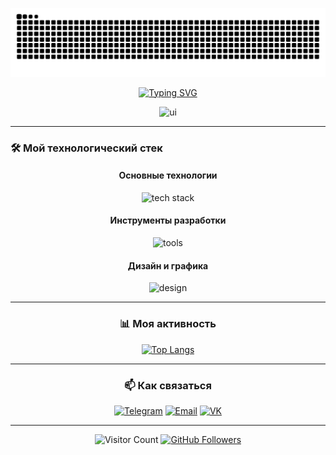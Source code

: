 <div align="center">

![Dark Snake Game](https://github.com/KartoShk4/KartoShk4/blob/output/github-snake-dark.svg)

</div>

<div align="center">
  <div style="text-align: center; margin: 0 auto; max-width: 500px;">
    
[![Typing SVG](https://readme-typing-svg.demolab.com?font=Fira+Code&weight=600&size=24&duration=3000&pause=1000&color=8A2BE2&width=400&lines=Привет,+меня+зовут+Евгений!;Я+Frontend+разработчик;Angular+%7C+JavaScript+%7C+TypeScript)](https://github.com/KartoShk4)

<!-- Анимированная иконка -->
<img src="https://media.giphy.com/media/juua9i2c2fA0AIp2iq/giphy.gif" width="120" alt="ui">

  </div>
</div>

---

### 🛠️ Мой технологический стек
<div align="center">

#### **Основные технологии**
<div>
  <img src="https://skillicons.dev/icons?i=html,css,scss,js,ts,angular,jquery" alt="tech stack" />
</div>

#### **Инструменты разработки**
<div>
  <img src="https://skillicons.dev/icons?i=git,github,webpack,gulp,npm,webstorm,vscode" alt="tools" />
</div>

#### **Дизайн и графика**
<div>
  <img src="https://skillicons.dev/icons?i=figma,ps" alt="design" />
</div>


---

### 📊 Моя активность
<div align="center">


[![Top Langs](https://github-readme-stats.vercel.app/api/top-langs/?username=KartoShk4&layout=compact&theme=vue-dark&hide_border=true)](https://github.com/KartoShk4)

</div>

---

### 📫 Как связаться
<div align="center">

[![Telegram](https://img.shields.io/badge/-Telegram-26A5E4?style=for-the-badge&logo=telegram&logoColor=white)](https://t.me/emuhamadeev)
[![Email](https://img.shields.io/badge/-Email-D14836?style=for-the-badge&logo=gmail&logoColor=white)](mailto:trisemerka@gmail.com)
[![VK](https://img.shields.io/badge/-VK-0077FF?style=for-the-badge&logo=vk&logoColor=white)](https://vk.com/frontend_journey)

</div>

---

<div align="center">
  
![Visitor Count](https://komarev.com/ghpvc/?username=KartoShk4&color=20C20E&style=flat)
[![GitHub Followers](https://img.shields.io/github/followers/KartoShk4?color=20C20E&style=social)](https://github.com/KartoShk4)

</div>
